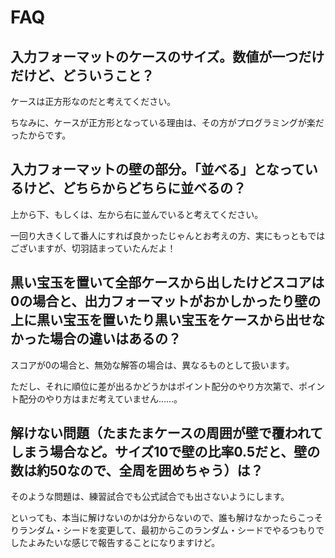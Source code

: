 # FAQ

## 入力フォーマットのケースのサイズ。数値が一つだけだけど、どういうこと？

ケースは正方形なのだと考えてください。

ちなみに、ケースが正方形となっている理由は、その方がプログラミングが楽だったからです。

## 入力フォーマットの壁の部分。「並べる」となっているけど、どちらからどちらに並べるの？

上から下、もしくは、左から右に並んでいると考えてください。

一回り大きくして番人にすれば良かったじゃんとお考えの方、実にもっともではございますが、切羽詰まっていたんだよ！

## 黒い宝玉を置いて全部ケースから出したけどスコアは0の場合と、出力フォーマットがおかしかったり壁の上に黒い宝玉を置いたり黒い宝玉をケースから出せなかった場合の違いはあるの？

スコアが0の場合と、無効な解答の場合は、異なるものとして扱います。

ただし、それに順位に差が出るかどうかはポイント配分のやり方次第で、ポイント配分のやり方はまだ考えていません……。

## 解けない問題（たまたまケースの周囲が壁で覆われてしまう場合など。サイズ10で壁の比率0.5だと、壁の数は約50なので、全周を囲めちゃう）は？

そのような問題は、練習試合でも公式試合でも出さないようにします。

といっても、本当に解けないのかは分からないので、誰も解けなかったらこっそりランダム・シードを変更して、最初からこのランダム・シードでやるつもりでしたよみたいな感じで報告することになりますけど。
